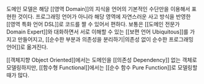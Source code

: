 도메인 모델은 해당 [[영역 Domain]]의 지식을 언어의 기본적인 수단만을 이용해서 표현한 것이다. 프로그래밍 언어가 아니라 해당 영역에 자연스러운 사고 방식을 반영한  [[영역 특화 언어 DSL]]로 코드를 짤 수 있어서 편하다. 보통은 [[도메인 전문가 Domain Expert]]와 대화하면서 서로 이해할 수 있는 [[보편 언어 Ubiquitous]]를 가지고 만들어지고, [[순수한 부분과 의존성을 분리하기|의존성 없이 순수한 프로그래밍 언어]]로 옮겨진다.

[[객체지향 Object Oriented]]에서는 도메인을 [[의존성 Dependency]] 없는 객체로 모델링하지만, [[함수형 Functional]]에서는 [[순수 함수 Pure Function]]로 모델링할 때가 많다.